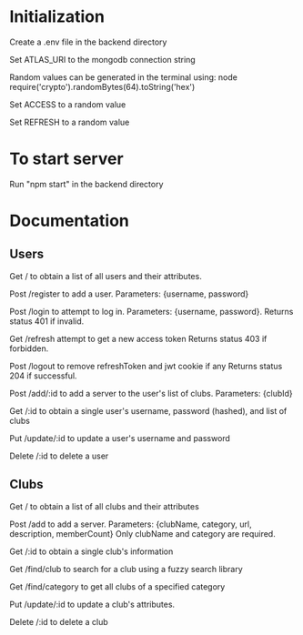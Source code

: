 # Initialization
Create a .env file in the backend directory

Set ATLAS_URI to the mongodb connection string

Random values can be generated in the terminal using:
	node
	require('crypto').randomBytes(64).toString('hex')

Set ACCESS to a random value

Set REFRESH to a random value


# To start server
Run "npm start" in the backend directory

# Documentation
## Users
Get / to obtain a list of all users and their attributes.

Post /register to add a user. Parameters: {username, password}

Post /login to attempt to log in. Parameters: {username, password}. 
Returns status 401 if invalid.

Get /refresh attempt to get a new access token
Returns status 403 if forbidden.

Post /logout to remove refreshToken and jwt cookie if any
Returns status 204 if successful.

Post /add/:id to add a server to the user's list of clubs. Parameters: {clubId}

Get /:id to obtain a single user's username, password (hashed), and list of clubs

Put /update/:id to update a user's username and password

Delete /:id to delete a user

## Clubs
Get / to obtain a list of all clubs and their attributes

Post /add to add a server. Parameters: {clubName, category, url, description, memberCount}
Only clubName and category are required.

Get /:id to obtain a single club's information

Get /find/club to search for a club using a fuzzy search library

Get /find/category to get all clubs of a specified category

Put /update/:id to update a club's attributes. 

Delete /:id to delete a club